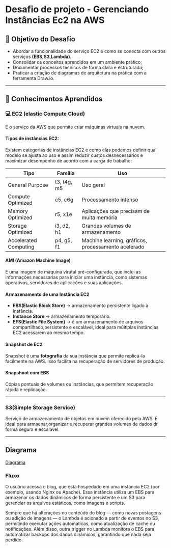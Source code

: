 # Desafio de projeto - Gerenciando Instâncias Ec2 na AWS


## &#x1F528; Objetivo do Desafio 
- Abordar a funcionalidade do serviço EC2 e como se conecta com outros serviços **(EBS,S3,Lambda).**
- Consolidar os conceitos aprendidos em um ambiente prático; 
- Documentar processos técnicos de forma clara e estruturada;
- Praticar a criação de diagramas de arquitetura na prática com a ferramenta Draw.io.

---

## &#x1F4D6; Conhecimentos Aprendidos

### &#x1F4BB; EC2 (elastic Compute Cloud)
É o serviço da AWS que permite criar máquinas virtuais na nuvem.

#### **Tipos de instâncias EC2:** 
Existem categorias de instâncias EC2 e como elas podemos definir qual modelo se ajusta ao uso e assim reduzir custos desnecessários e maximizar desempenho de acordo com a carga de trabalho:

| Tipo | Família | Uso |
|------|----------|-----|
| General Purpose | t3, t4g, m5 | Uso geral |
| Compute Optimized | c5, c6g | Processamento intenso |
| Memory Optimized | r5, x1e | Aplicações que precisam de muita memória |
| Storage Optimized | i3, d2, h1 | Grandes volumes de armazenamento |
| Accelerated Computing | p4, g5, f1 | Machine learning, gráficos, processamento acelerado |


#### AMI (Amazon Machine Image)
É uma imagem de maquina virutal pré-configurada, que inclui as informações necessarias para iniciar uma instância, como sistemas operativos, servidores de aplicações e suas aplicações.
    
#### **Armazenamento de uma Instância EC2**

- **EBS(Elastic Block Store)** → armazenamento persistente ligado à instância.
- **Instance Store** → armazenamento temporário.
- **EFS(Elastic File System)** → é um armazenamento de arquivos compartilhado,persistente e escalável, ideal para múltiplas instâncias EC2 acessarem ao mesmo tempo.

#### Snapshot de EC2
Snapshot é uma **fotografia** da sua instância que permite replicá-la facilmente na AWS. Isso facilita na recuperação de servidores de produção.

#### Snapshoot com EBS 
Cópias pontuais de volumes ou instâncias, que permitem recuperação rápida e replicação.

---

### S3(Simple Storage Service)
Serviço de armazenamento de objetos em nuvem oferecido pela AWS. È ideal para armaenar,organizar e recuperar grandes volumes de dados dr forma segura e escalavel.

---

## Diagrama

[Diagrama](link)

### Fluxo

O usuário acessa o blog, que está hospedado em uma instância EC2 (por exemplo, usando Nginx ou Apache). Essa instância utiliza um EBS para armazenar os dados dinâmicos de forma persistente e um S3 para gerenciar os arquivos estáticos, como imagens e scripts.

Sempre que há alterações no conteúdo do blog — como novas postagens ou adição de imagens — o Lambda é acionado a partir de eventos no S3, permitindo executar ações automáticas, como atualização de cache ou notificações. Além disso, outra trigger no Lambda monitora o EBS para automatizar backups dos dados dinâmicos, garantindo que nada seja perdido.